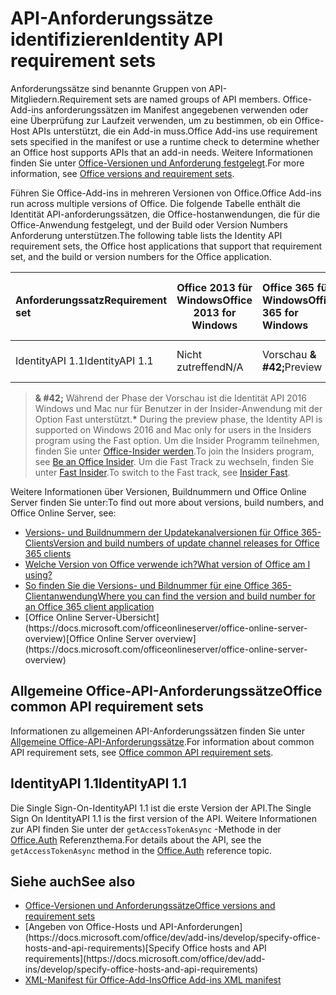 # <a name="identity-api-requirement-sets"></a><span data-ttu-id="ed5d0-101">API-Anforderungssätze identifizieren</span><span class="sxs-lookup"><span data-stu-id="ed5d0-101">Identity API requirement sets</span></span>

<span data-ttu-id="ed5d0-102">Anforderungssätze sind benannte Gruppen von API-Mitgliedern.</span><span class="sxs-lookup"><span data-stu-id="ed5d0-102">Requirement sets are named groups of API members.</span></span> <span data-ttu-id="ed5d0-103">Office-Add-ins anforderungssätzen im Manifest angegebenen verwenden oder eine Überprüfung zur Laufzeit verwenden, um zu bestimmen, ob ein Office-Host APIs unterstützt, die ein Add-in muss.</span><span class="sxs-lookup"><span data-stu-id="ed5d0-103">Office Add-ins use requirement sets specified in the manifest or use a runtime check to determine whether an Office host supports APIs that an add-in needs.</span></span> <span data-ttu-id="ed5d0-104">Weitere Informationen finden Sie unter [Office-Versionen und Anforderung festgelegt](https://docs.microsoft.com/office/dev/add-ins/develop/office-versions-and-requirement-sets).</span><span class="sxs-lookup"><span data-stu-id="ed5d0-104">For more information, see [Office versions and requirement sets](https://docs.microsoft.com/office/dev/add-ins/develop/office-versions-and-requirement-sets).</span></span>

<span data-ttu-id="ed5d0-105">Führen Sie Office-Add-ins in mehreren Versionen von Office.</span><span class="sxs-lookup"><span data-stu-id="ed5d0-105">Office Add-ins run across multiple versions of Office.</span></span> <span data-ttu-id="ed5d0-106">Die folgende Tabelle enthält die Identität API-anforderungssätzen, die Office-hostanwendungen, die für die Office-Anwendung festgelegt, und der Build oder Version Numbers Anforderung unterstützen.</span><span class="sxs-lookup"><span data-stu-id="ed5d0-106">The following table lists the Identity API requirement sets, the Office host applications that support that requirement set, and the build or version numbers for the Office application.</span></span>

|  <span data-ttu-id="ed5d0-107">Anforderungssatz</span><span class="sxs-lookup"><span data-stu-id="ed5d0-107">Requirement set</span></span>  | <span data-ttu-id="ed5d0-108">Office 2013 für Windows</span><span class="sxs-lookup"><span data-stu-id="ed5d0-108">Office 2013 for Windows</span></span> | <span data-ttu-id="ed5d0-109">Office 365 für Windows</span><span class="sxs-lookup"><span data-stu-id="ed5d0-109">Office 365 for Windows</span></span>   |  <span data-ttu-id="ed5d0-110">Office 365 für iPad</span><span class="sxs-lookup"><span data-stu-id="ed5d0-110">Office 365 for iPad</span></span>  |  <span data-ttu-id="ed5d0-111">Office 365 für Mac</span><span class="sxs-lookup"><span data-stu-id="ed5d0-111">Office 365 for Mac</span></span>  | <span data-ttu-id="ed5d0-112">Office Online</span><span class="sxs-lookup"><span data-stu-id="ed5d0-112">Office Online</span></span>  | <span data-ttu-id="ed5d0-113">SharePoint Online</span><span class="sxs-lookup"><span data-stu-id="ed5d0-113">SharePoint Online</span></span> | <span data-ttu-id="ed5d0-114">OneDrive.com</span><span class="sxs-lookup"><span data-stu-id="ed5d0-114">OneDrive.com</span></span> |<span data-ttu-id="ed5d0-115">Outlook.com und Exchange Online</span><span class="sxs-lookup"><span data-stu-id="ed5d0-115">Outlook.com & Exchange Online</span></span>|
|:-----|-----|:-----|:-----|:-----|:-----|:-----|:-----|:-----|
| <span data-ttu-id="ed5d0-116">IdentityAPI 1.1</span><span class="sxs-lookup"><span data-stu-id="ed5d0-116">IdentityAPI 1.1</span></span>  | <span data-ttu-id="ed5d0-117">Nicht zutreffend</span><span class="sxs-lookup"><span data-stu-id="ed5d0-117">N/A</span></span> | <span data-ttu-id="ed5d0-118">Vorschau **& #42;**</span><span class="sxs-lookup"><span data-stu-id="ed5d0-118">Preview **&#42;**</span></span> | <span data-ttu-id="ed5d0-119">Bald verfügbar</span><span class="sxs-lookup"><span data-stu-id="ed5d0-119">Coming soon</span></span> | <span data-ttu-id="ed5d0-120">Vorschau **& #42;**</span><span class="sxs-lookup"><span data-stu-id="ed5d0-120">Preview **&#42;**</span></span>| <span data-ttu-id="ed5d0-121">Verfügbar</span><span class="sxs-lookup"><span data-stu-id="ed5d0-121">Available</span></span> | <span data-ttu-id="ed5d0-122">Verfügbar</span><span class="sxs-lookup"><span data-stu-id="ed5d0-122">Available</span></span>| <span data-ttu-id="ed5d0-123">Bald verfügbar</span><span class="sxs-lookup"><span data-stu-id="ed5d0-123">Coming soon</span></span> | <span data-ttu-id="ed5d0-124">Bald verfügbar</span><span class="sxs-lookup"><span data-stu-id="ed5d0-124">Coming soon</span></span> |

> <span data-ttu-id="ed5d0-125">**& #42;** Während der Phase der Vorschau ist die Identität API 2016 Windows und Mac nur für Benutzer in der Insider-Anwendung mit der Option Fast unterstützt.</span><span class="sxs-lookup"><span data-stu-id="ed5d0-125">**&#42;** During the preview phase, the Identity API is supported on Windows 2016 and Mac only for users in the Insiders program using the Fast option.</span></span> <span data-ttu-id="ed5d0-126">Um die Insider Programm teilnehmen, finden Sie unter [Office-Insider werden](https://products.office.com/office-insider?tab=tab-1).</span><span class="sxs-lookup"><span data-stu-id="ed5d0-126">To join the Insiders program, see [Be an Office Insider](https://products.office.com/office-insider?tab=tab-1).</span></span> <span data-ttu-id="ed5d0-127">Um die Fast Track zu wechseln, finden Sie unter [Fast Insider](https://answers.microsoft.com/en-us/msoffice/forum/msoffice_officeinsider-mso_win10-msoinsider_reg/its-here-office-insider-fast-for-office-2016-on/dbe8e7bb-9523-44a4-948b-9436fedfd961).</span><span class="sxs-lookup"><span data-stu-id="ed5d0-127">To switch to the Fast track, see [Insider Fast](https://answers.microsoft.com/en-us/msoffice/forum/msoffice_officeinsider-mso_win10-msoinsider_reg/its-here-office-insider-fast-for-office-2016-on/dbe8e7bb-9523-44a4-948b-9436fedfd961).</span></span>

<span data-ttu-id="ed5d0-128">Weitere Informationen über Versionen, Buildnummern und Office Online Server finden Sie unter:</span><span class="sxs-lookup"><span data-stu-id="ed5d0-128">To find out more about versions, build numbers, and Office Online Server, see:</span></span>

- [<span data-ttu-id="ed5d0-129">Versions- und Buildnummern der Updatekanalversionen für Office 365-Clients</span><span class="sxs-lookup"><span data-stu-id="ed5d0-129">Version and build numbers of update channel releases for Office 365 clients</span></span>](https://support.office.com/article/version-and-build-numbers-of-update-channel-releases-ae942449-1fca-4484-898b-a933ea23def7)
- [<span data-ttu-id="ed5d0-130">Welche Version von Office verwende ich?</span><span class="sxs-lookup"><span data-stu-id="ed5d0-130">What version of Office am I using?</span></span>](https://support.office.com/article/What-version-of-Office-am-I-using-932788b8-a3ce-44bf-bb09-e334518b8b19)
- [<span data-ttu-id="ed5d0-131">So finden Sie die Versions- und Bildnummer für eine Office 365-Clientanwendung</span><span class="sxs-lookup"><span data-stu-id="ed5d0-131">Where you can find the version and build number for an Office 365 client application</span></span>](https://support.office.com/article/version-and-build-numbers-of-update-channel-releases-ae942449-1fca-4484-898b-a933ea23def7)
- <span data-ttu-id="ed5d0-132">
  [Office Online Server-Übersicht](https://docs.microsoft.com/officeonlineserver/office-online-server-overview)</span><span class="sxs-lookup"><span data-stu-id="ed5d0-132">[Office Online Server overview](https://docs.microsoft.com/officeonlineserver/office-online-server-overview)</span></span>

## <a name="office-common-api-requirement-sets"></a><span data-ttu-id="ed5d0-133">Allgemeine Office-API-Anforderungssätze</span><span class="sxs-lookup"><span data-stu-id="ed5d0-133">Office common API requirement sets</span></span>

<span data-ttu-id="ed5d0-134">Informationen zu allgemeinen API-Anforderungssätzen finden Sie unter [Allgemeine Office-API-Anforderungssätze](office-add-in-requirement-sets.md).</span><span class="sxs-lookup"><span data-stu-id="ed5d0-134">For information about common API requirement sets, see [Office common API requirement sets](office-add-in-requirement-sets.md).</span></span>

## <a name="identityapi-11"></a><span data-ttu-id="ed5d0-135">IdentityAPI 1.1</span><span class="sxs-lookup"><span data-stu-id="ed5d0-135">IdentityAPI 1.1</span></span> 

<span data-ttu-id="ed5d0-136">Die Single Sign-On-IdentityAPI 1.1 ist die erste Version der API.</span><span class="sxs-lookup"><span data-stu-id="ed5d0-136">The Single Sign On IdentityAPI 1.1 is the first version of the API.</span></span> <span data-ttu-id="ed5d0-137">Weitere Informationen zur API finden Sie unter der `getAccessTokenAsync` -Methode in der [Office.Auth](/javascript/api/office/office.auth) Referenzthema.</span><span class="sxs-lookup"><span data-stu-id="ed5d0-137">For details about the API, see the `getAccessTokenAsync` method in the [Office.Auth](/javascript/api/office/office.auth) reference topic.</span></span>

## <a name="see-also"></a><span data-ttu-id="ed5d0-138">Siehe auch</span><span class="sxs-lookup"><span data-stu-id="ed5d0-138">See also</span></span>

- [<span data-ttu-id="ed5d0-139">Office-Versionen und Anforderungssätze</span><span class="sxs-lookup"><span data-stu-id="ed5d0-139">Office versions and requirement sets</span></span>](https://docs.microsoft.com/office/dev/add-ins/develop/office-versions-and-requirement-sets)
- <span data-ttu-id="ed5d0-140">
  [Angeben von Office-Hosts und API-Anforderungen](https://docs.microsoft.com/office/dev/add-ins/develop/specify-office-hosts-and-api-requirements)</span><span class="sxs-lookup"><span data-stu-id="ed5d0-140">[Specify Office hosts and API requirements](https://docs.microsoft.com/office/dev/add-ins/develop/specify-office-hosts-and-api-requirements)</span></span>
- [<span data-ttu-id="ed5d0-141">XML-Manifest für Office-Add-Ins</span><span class="sxs-lookup"><span data-stu-id="ed5d0-141">Office Add-ins XML manifest</span></span>](https://docs.microsoft.com/office/dev/add-ins/develop/add-in-manifests)
